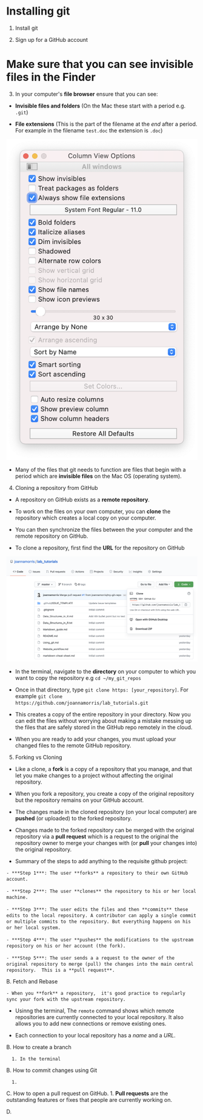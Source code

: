 # Installing  git

1. Install git

2. Sign up for a GitHub account

# Make sure that you can see invisible files in the Finder

3. In your computer's **file browser** ensure that you can see:
  - **Invisible files and folders** (On the Mac these start with a period e.g. `.git`)

  - **File extensions** (This is the part of the filename at the *end* after a period. For example in the filename `test.doc`  the extension is `.doc`)

  ![View Options Window with 'Show Invisibles' and 'Always show file options' checked](Images/invisible_files.png)

  - Many of the files that git needs to function are files that begin with a period which are **invisible files** on the Mac OS (operating system).


4. Cloning a repository from GitHub

  - A repository on GitHub exists as a **remote repository**.

  - To work on the files on your own computer, you can **clone** the repository which creates a local copy on your computer.  

  - You can then synchronize the files between the your computer and the remote repository on GitHub.

  - To clone a repository, first find the **URL** for the repository on GitHub

  ![Find the URL for the repository on GitHub](Images/git-url.png)

  - In the terminal, navigate to the **directory** on your computer to which you want to  copy the repository e.g `cd ~/my_git_repos`

  - Once in that directory,  type `git clone https: [your_repository]`.  For example `git clone https://github.com/joannamorris/lab_tutorials.git`

  - This creates a copy of the entire repository in your directory. Now you can edit the files without worrying about making a mistake messing up the files that are safely stored in the GitHub repo remotely in the cloud.

  - When you are ready to add your changes, you must upload your changed files to the remote GitHub repository.

5. Forking vs Cloning

  - Like a clone, a **fork** is a copy of a repository that you manage, and that let you make changes to a project without affecting the original repository.

   - When you fork a repository, you create a copy of the original repository but the repository remains on your GitHub account.

   - The changes made in the cloned repository (on your local computer) are **pushed** (or uploaded) to the forked repository.

   - Changes made to the forked repository can be merged with the original repository via a **pull request** which is a request to the original the repository owner to merge your changes with (or **pull** your changes into) the original repository.


   - Summary of the steps to add anything to the requisite github project:

    - ***Step 1***: The user **forks** a repository to their own GitHub account.

    - ***Step 2***: The user **clones** the repository to his or her local machine.

    - ***Step 3***: The user edits the files and then **commits** these edits to the local repository. A contributor can apply a single commit or multiple commits to the repository. But everything happens on his or her local system.

    - ***Step 4***: The user **pushes** the modifications to the upstream repository on his or her account (the fork).

    - ***Step 5***: The user sends a a request to the owner of the original repository to merge (pull) the changes into the main central repository.  This is a **pull request**.

  B. Fetch and Rebase

    - When you **fork** a repository,  it's good practice to regularly sync your fork with the upstream repository.

   - Usinng the terminal, The `remote` command shows which remote repositories are currently connected to your local repository. It also allows you to add new connections or remove existing ones.

   - Each connection to your local repository has a *name* and a *URL*. 


  B. How to create a branch

      1. In the terminal


  B. How to commit changes using Git

      1.

  C. How to open a pull request on GitHub.
    1. **Pull requests**  are the outstanding features or fixes that people are currently working on.

  D.
